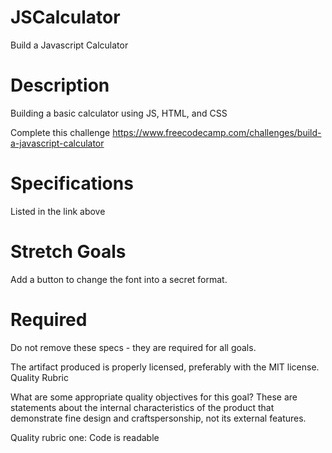 # JSCalculator
Build a Javascript Calculator 

# Description

Building a basic calculator using JS, HTML, and CSS

Complete this challenge
https://www.freecodecamp.com/challenges/build-a-javascript-calculator

# Specifications

Listed in the link above

# Stretch Goals

Add a button to change the font into a secret format. 

# Required

Do not remove these specs - they are required for all goals.

 The artifact produced is properly licensed, preferably with the MIT license.
Quality Rubric

What are some appropriate quality objectives for this goal? These are statements about the internal characteristics of the product that demonstrate fine design and craftspersonship, not its external features.

Quality rubric one: Code is readable
